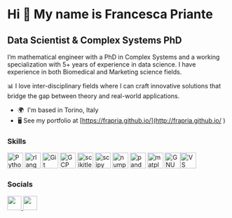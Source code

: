 Hi 👋 My name is Francesca Priante
==========================

Data Scientist & Complex Systems PhD
------------------------------------

I’m mathematical engineer with a PhD in Complex Systems and a working specialization with 5+ years of experience in data science. 
I have experience in both Biomedical and Marketing science fields. 

📊 I love inter-disciplinary fields where I can craft innovative solutions that bridge the gap between theory and real-world applications.

* 🌍  I'm based in Torino, Italy
* 🖥️  See my portfolio at [https://frapria.github.io/](http://frapria.github.io/ )


### Skills


<p align="left">
<a href="https://www.python.org/" target="_blank" rel="noreferrer"><img src="https://raw.githubusercontent.com/danielcranney/readme-generator/main/public/icons/skills/python-colored.svg" width="36" height="36" alt="Python" /></a>
<a href="https://www.r-project.org/" target="_blank" rel="noreferrer"><img src="https://raw.githubusercontent.com/danielcranney/readme-generator/main/public/icons/skills/rlang-colored.svg" width="36" height="36" alt="rlang" /></a>
<a href="https://git-scm.com/" target="_blank" rel="noreferrer"><img src="https://raw.githubusercontent.com/danielcranney/readme-generator/main/public/icons/skills/git-colored.svg" width="36" height="36" alt="Git" /></a>
<a href="https://cloud.google.com/" target="_blank" rel="noreferrer"><img src="https://user-images.githubusercontent.com/25181517/183911547-990692bc-8411-4878-99a0-43506cdb69cf.png" width="36" height="36" alt="GCP" /></a>
  <a href="https://scikit-learn.org/stable/" target="_blank" rel="noreferrer"><img src="https://go-skill-icons.vercel.app/api/icons?i=scikitlearn" width="36" height="36" alt="scikitlearn" /></a>
  <a href="https://scipy.org/" target="_blank" rel="noreferrer"><img src="https://go-skill-icons.vercel.app/api/icons?i=scipy" width="36" height="36" alt="scipy" /></a>
  <a href="https://numpy.org/" target="_blank" rel="noreferrer"><img src="https://go-skill-icons.vercel.app/api/icons?i=numpy" width="36" height="36" alt="numpy" /></a>
  <a href="https://pandas.pydata.org/" target="_blank" rel="noreferrer"><img src="https://go-skill-icons.vercel.app/api/icons?i=pandas" width="36" height="36" alt="pandas" /></a>
    <a href="https://matplotlib.org/" target="_blank" rel="noreferrer"><img src="https://go-skill-icons.vercel.app/api/icons?i=matplotlib" width="36" height="36" alt="matplotlib" /></a>
<a href="https://www.gnu.org/software/bash/" target="_blank" rel="noreferrer"><img src="https://raw.githubusercontent.com/danielcranney/readme-generator/main/public/icons/skills/gnubash.svg" width="36" height="36" alt="GNU Bash" /></a><a href="https://code.visualstudio.com/" target="_blank" rel="noreferrer"><img src="https://raw.githubusercontent.com/danielcranney/readme-generator/main/public/icons/skills/visualstudiocode.svg" width="36" height="36" alt="VS Code" /></a>
</p>


### Socials

<p align="left"> <a href="https://www.github.com/FraPria" target="_blank" rel="noreferrer"> <picture> <source media="(prefers-color-scheme: dark)" srcset="https://raw.githubusercontent.com/danielcranney/readme-generator/main/public/icons/socials/github-dark.svg" /> <source media="(prefers-color-scheme: light)" srcset="https://raw.githubusercontent.com/danielcranney/readme-generator/main/public/icons/socials/github.svg" /> <img src="https://raw.githubusercontent.com/danielcranney/readme-generator/main/public/icons/socials/github.svg" width="32" height="32" /> </picture> </a> <a href="https://www.linkedin.com/in/francescapriante" target="_blank" rel="noreferrer"> <picture> <source media="(prefers-color-scheme: dark)" srcset="https://raw.githubusercontent.com/danielcranney/readme-generator/main/public/icons/socials/linkedin-dark.svg" /> <source media="(prefers-color-scheme: light)" srcset="https://raw.githubusercontent.com/danielcranney/readme-generator/main/public/icons/socials/linkedin.svg" /> <img src="https://raw.githubusercontent.com/danielcranney/readme-generator/main/public/icons/socials/linkedin.svg" width="32" height="32" /> </picture> </a></p>
